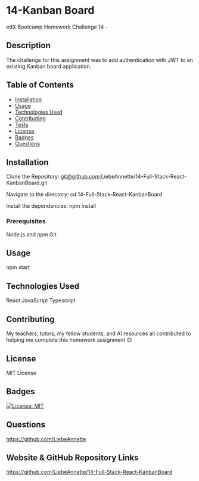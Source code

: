 # 14-Kanban Board

edX Bootcamp Homework Challenge 14 -

## Description

The challenge for this assignment was to add authentication with JWT to an existing Kanban board application.

## Table of Contents

- [Installation](#installation)
- [Usage](#usage)
- [Technologies Used](#technologies-used)
- [Contributing](#contributing)
- [Tests](#tests)
- [License](#license)
- [Badges](#badges)
- [Questions](#questions)

## Installation

Clone the Repository:
git@github.com:LiebeAnnette/14-Full-Stack-React-KanbanBoard.git

Navigate to the directory:
cd 14-Full-Stack-React-KanbanBoard

Install the dependencies:
npm install

### Prerequisites

Node.js and npm
Git

## Usage

npm start

## Technologies Used

React
JavaScript
Typescript

## Contributing

My teachers, tutors, my fellow students, and AI resources all contributed to helping me complete this homework assignment 😊

## License

MIT License

## Badges

[![License: MIT](https://img.shields.io/badge/License-MIT-yellow.svg)](https://opensource.org/licenses/MIT)

## Questions

https://github.com/LiebeAnnette

## Website & GitHub Repository Links

<!-- TODO [INSERT RENDER LINK HERE] -->

https://github.com/LiebeAnnette/14-Full-Stack-React-KanbanBoard
